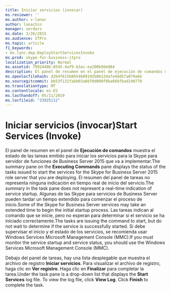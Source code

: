 ```yaml
---
title: Iniciar servicios (invocar)
ms.reviewer: ''
ms.author: v-lanac
author: lanachin
manager: serdars
ms.date: 3/26/2015
ms.audience: ITPro
ms.topic: article
f1_keywords:
- ms.lync.dep.DeployStartServicesInvoke
ms.prod: skype-for-business-itpro
localization_priority: Normal
ms.assetid: 7992440b-8545-4af9-b3ac-ea200b9de084
description: El panel de resumen en el panel de ejecución de comandos muestra el estado de las tareas emitido para iniciar los servicios para la Skype para servidor de funciones de Business Server 2015 que va a implementar. El resumen del panel de tareas no representa ninguna indicación en tiempo real de inicio del servicio. Algunas de las Skype para servicios de Business Server pueden tardar un tiempo extendido para comenzar el proceso de inicio. Las tareas indican al comando que se inicie, pero no esperan para determinar si el servicio se ha iniciado correctamente. Si debe supervisar el inicio y el estado de los servicios, se recomienda usar Windows Services Microsoft Management Console (MMC).
ms.openlocfilehash: d2b4f615b8654609192b0612dafe4dd57a079a6b
ms.sourcegitcommit: bb53f131fabb03a66f0d000f8ba668fbad190778
ms.translationtype: MT
ms.contentlocale: es-ES
ms.lasthandoff: 05/11/2019
ms.locfileid: "33925112"
---
```

# <a name="start-services-invoke"></a><span data-ttu-id="230fa-107">Iniciar servicios (invocar)</span><span class="sxs-lookup"><span data-stu-id="230fa-107">Start Services (Invoke)</span></span>
 
<span data-ttu-id="230fa-108">El panel de resumen en el panel de **Ejecución de comandos** muestra el estado de las tareas emitido para iniciar los servicios para la Skype para servidor de funciones de Business Server 2015 que va a implementar.</span><span class="sxs-lookup"><span data-stu-id="230fa-108">The summary pane on the **Executing Commands** pane displays the status of the tasks issued to start the services for the Skype for Business Server 2015 role server that you are deploying.</span></span> <span data-ttu-id="230fa-109">El resumen del panel de tareas no representa ninguna indicación en tiempo real de inicio del servicio.</span><span class="sxs-lookup"><span data-stu-id="230fa-109">The summary in the task pane does not represent a real-time indication of service startup.</span></span> <span data-ttu-id="230fa-110">Algunas de las Skype para servicios de Business Server pueden tardar un tiempo extendido para comenzar el proceso de inicio.</span><span class="sxs-lookup"><span data-stu-id="230fa-110">Some of the Skype for Business Server services may take an extended time to begin the initial startup process.</span></span> <span data-ttu-id="230fa-111">Las tareas indican al comando que se inicie, pero no esperan para determinar si el servicio se ha iniciado correctamente.</span><span class="sxs-lookup"><span data-stu-id="230fa-111">The tasks are issuing the command to start, but do not wait to determine if the service is successfully started.</span></span> <span data-ttu-id="230fa-112">Si debe supervisar el inicio y el estado de los servicios, se recomienda usar Windows Services Microsoft Management Console (MMC).</span><span class="sxs-lookup"><span data-stu-id="230fa-112">If you must monitor the service startup and service status, you should use the Windows Services Microsoft Management Console (MMC).</span></span>
  
<span data-ttu-id="230fa-p103">Debajo del panel de tareas, hay una lista desplegable que muestra el archivo de registro **Iniciar servicios**. Para visualizar el archivo de registro, haga clic en **Ver registro**. Haga clic en **Finalizar** para completar la tarea.</span><span class="sxs-lookup"><span data-stu-id="230fa-p103">Under the task pane is a drop-down list that displays the **Start Services** log file. To view the log file, click **View Log**. Click **Finish** to complete the task.</span></span>
  

